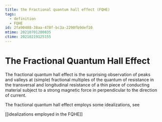 ```yaml
---
title: the Fractional quantum hall effect (FQHE)
tags:
  - definition
  - FQHE
id: 2fa90488-38aa-478f-bc3a-2290fb9def10
mtime: 20210701200835
ctime: 20210219125155
---
```


# The Fractional Quantum Hall Effect

The fractional quantum hall effect is the surprising observation of peaks and valleys at (simple) fractional multiples of the quantum of resistance in the transversal and longitudinal resistance of a thin piece of conducting material subject to a strong magnetic force in perpendicular to the direction of current.

The fractional quantum hall effect employs some idealizations, see

[[idealizations employed in the FQHE]]
